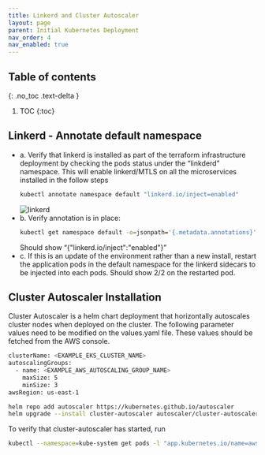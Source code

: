 ```yaml
---
title: Linkerd and Cluster Autoscaler
layout: page
parent: Initial Kubernetes Deployment
nav_order: 4
nav_enabled: true
---
```


## Table of contents
{: .no_toc .text-delta }

1. TOC
{:toc}

## Linkerd - Annotate default namespace
- a. Verify that linkerd is installed as part of the terraform infrastructure deployment by checking the pods status under the “linkderd” namespace. This will enable linkerd/MTLS on all the microservices installed in the follow steps
  ```bash
  kubectl annotate namespace default "linkerd.io/inject=enabled"
  ```
  ![linkerd](/NEDSS-SystemAdminGuide/docs/4_initial_kubernetes_deployment/images/3_linkerd.png)
- b. Verify annotation is in place:
  ```bash
  kubectl get namespace default -o=jsonpath='{.metadata.annotations}'
  ```
  Should show “{"linkerd.io/inject":"enabled"}”
- c. If this is an update of the environment rather than a new install, restart the application pods in the default namespace for the linkerd sidecars to be injected into each pods. Should show 2/2 on the restarted pod.

## Cluster Autoscaler Installation
Cluster Autoscaler is a helm chart deployment that horizontally autoscales cluster nodes when deployed on the cluster. The following parameter values need to be modified on the values.yaml file. These values should be fetched from the AWS console.
```bash
clusterName: <EXAMPLE_EKS_CLUSTER_NAME>
autoscalingGroups:
  - name: <EXAMPLE_AWS_AUTOSCALING_GROUP_NAME>
    maxSize: 5
    minSize: 3
awsRegion: us-east-1

helm repo add autoscaler https://kubernetes.github.io/autoscaler
helm upgrade --install cluster-autoscaler autoscaler/cluster-autoscaler -f ./cluster-autoscaler/values.yaml --namespace kube-system
```
To verify that cluster-autoscaler has started, run
```bash
kubectl --namespace=kube-system get pods -l "app.kubernetes.io/name=aws-cluster-autoscaler,app.kubernetes.io/instance=cluster-autoscaler"
```
